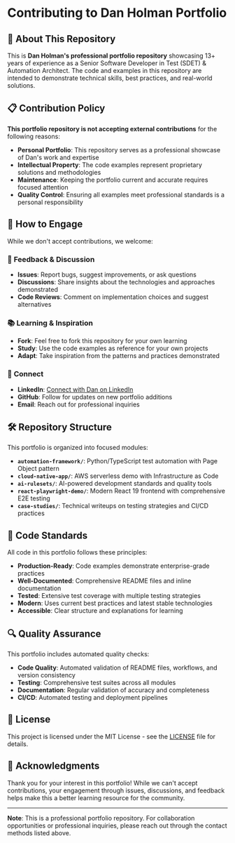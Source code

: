 # Contributing to Dan Holman Portfolio

## 🎯 About This Repository

This is **Dan Holman's professional portfolio repository** showcasing 13+ years of experience as a Senior Software Developer in Test (SDET) & Automation Architect. The code and examples in this repository are intended to demonstrate technical skills, best practices, and real-world solutions.

## 📋 Contribution Policy

**This portfolio repository is not accepting external contributions** for the following reasons:

- **Personal Portfolio**: This repository serves as a professional showcase of Dan's work and expertise
- **Intellectual Property**: The code examples represent proprietary solutions and methodologies
- **Maintenance**: Keeping the portfolio current and accurate requires focused attention
- **Quality Control**: Ensuring all examples meet professional standards is a personal responsibility

## 🤝 How to Engage

While we don't accept contributions, we welcome:

### 💬 **Feedback & Discussion**
- **Issues**: Report bugs, suggest improvements, or ask questions
- **Discussions**: Share insights about the technologies and approaches demonstrated
- **Code Reviews**: Comment on implementation choices and suggest alternatives

### 📚 **Learning & Inspiration**
- **Fork**: Feel free to fork this repository for your own learning
- **Study**: Use the code examples as reference for your own projects
- **Adapt**: Take inspiration from the patterns and practices demonstrated

### 🔗 **Connect**
- **LinkedIn**: [Connect with Dan on LinkedIn](https://linkedin.com/in/danholman7)
- **GitHub**: Follow for updates on new portfolio additions
- **Email**: Reach out for professional inquiries

## 🛠️ Repository Structure

This portfolio is organized into focused modules:

- **`automation-framework/`**: Python/TypeScript test automation with Page Object pattern
- **`cloud-native-app/`**: AWS serverless demo with Infrastructure as Code
- **`ai-rulesets/`**: AI-powered development standards and quality tools
- **`react-playwright-demo/`**: Modern React 19 frontend with comprehensive E2E testing
- **`case-studies/`**: Technical writeups on testing strategies and CI/CD practices

## 📖 Code Standards

All code in this portfolio follows these principles:

- **Production-Ready**: Code examples demonstrate enterprise-grade practices
- **Well-Documented**: Comprehensive README files and inline documentation
- **Tested**: Extensive test coverage with multiple testing strategies
- **Modern**: Uses current best practices and latest stable technologies
- **Accessible**: Clear structure and explanations for learning

## 🔍 Quality Assurance

This portfolio includes automated quality checks:

- **Code Quality**: Automated validation of README files, workflows, and version consistency
- **Testing**: Comprehensive test suites across all modules
- **Documentation**: Regular validation of accuracy and completeness
- **CI/CD**: Automated testing and deployment pipelines

## 📝 License

This project is licensed under the MIT License - see the [LICENSE](LICENSE) file for details.

## 🙏 Acknowledgments

Thank you for your interest in this portfolio! While we can't accept contributions, your engagement through issues, discussions, and feedback helps make this a better learning resource for the community.

---

**Note**: This is a professional portfolio repository. For collaboration opportunities or professional inquiries, please reach out through the contact methods listed above.

